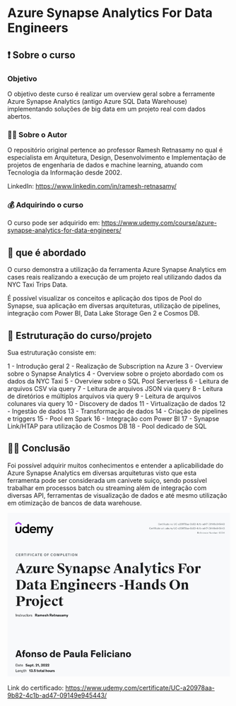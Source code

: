 # Azure Synapse Analytics For Data Engineers


## ❗ Sobre o curso

### Objetivo
O objetivo deste curso é realizar um overview geral sobre a ferramente Azure Synapse Analytics (antigo Azure SQL Data Warehouse) implementando soluções de big data em um projeto real com dados abertos. 

### 👨‍💻 Sobre o Autor

O repositório original pertence ao professor Ramesh Retnasamy no qual é especialista em Arquitetura, Design, Desenvolvimento e Implementação de projetos de engenharia de dados e machine learning, atuando com Tecnologia da Informação desde 2002. 

LinkedIn: https://www.linkedin.com/in/ramesh-retnasamy/

### 💰 Adquirindo o curso

O curso pode ser adquirido em: https://www.udemy.com/course/azure-synapse-analytics-for-data-engineers/

## 📄  que é abordado

O curso demonstra a utilização da ferramenta Azure Synapse Analytics em cases reais realizando a execução de um projeto real utilizando dados da NYC Taxi Trips Data. 

É possível visualizar os conceitos e aplicação dos tipos de Pool do Synapse, sua aplicação em diversas arquiteturas, utilização de pipelines, integração com Power BI, Data Lake Storage Gen 2 e Cosmos DB.

## 📄 Estruturação do curso/projeto

Sua estruturação consiste em: 

1 - Introdução geral
2 - Realização de Subscription na Azure
3 - Overview sobre o Synapse Analytics
4 - Overview sobre o projeto abordado com os dados da NYC Taxi
5 - Overview sobre o SQL Pool Serverless
6 - Leitura de arquivos CSV via query
7 - Leitura de arquivos JSON via query
8 - Leitura de diretórios e múltiplos arquivos via query
9 - Leitura de arquivos colunares via query
10 - Discovery de dados
11 - Virtualização de dados
12 - Ingestão de dados
13 - Transformação de dados
14 - Criação de pipelines e triggers
15 - Pool em Spark
16 - Integração com Power BI
17 - Synapse Link/HTAP para utilização de Cosmos DB
18 - Pool dedicado de SQL


## 👨‍🎓 Conclusão

Foi possível adquirir muitos conhecimentos e entender a aplicabilidade do Azure Synapse Analytics em diversas arquiteturas visto que esta ferramenta pode ser considerada um canivete suiço, sendo possível trabalhar em processos batch ou streaming além de integração com diversas API, ferramentas de visualização de dados e até mesmo utilização em otimização de bancos de data warehouse. 

<p align="center">
 <a href="https://www.udemy.com/certificate/UC-a20978aa-9b82-4c1b-ad47-09149e945443/">
    <img src="imgs/img-01.png" />
 </a>
</p>

Link do certificado: https://www.udemy.com/certificate/UC-a20978aa-9b82-4c1b-ad47-09149e945443/